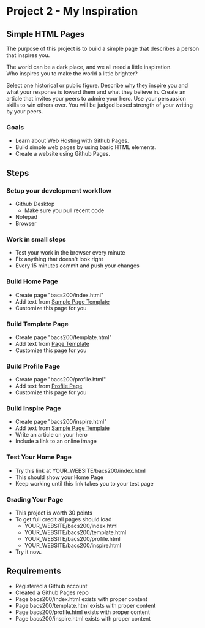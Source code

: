 # Project 2 - My Inspiration

## Simple HTML Pages

The purpose of this project is to build a simple page that describes a 
person that inspires you.

The world can be a dark place, and we all need a little inspiration.  
Who inspires you to make
the world a little brighter?

Select one historical or public figure.
Describe why they inspire you and what your response is toward them and 
what they believe in.
Create an article that invites your peers to admire your hero.  Use your 
persuasion skills to
win others over.  You will be judged based strength of your writing by 
your peers. 


### Goals

* Learn about Web Hosting with Github Pages.
* Build simple web pages by using basic HTML elements.
* Create a website using Github Pages.



## Steps

### Setup your development workflow
* Github Desktop
    * Make sure you pull recent code
* Notepad 
* Browser
    
    
### Work in small steps
* Test your work in the browser every minute
* Fix anything that doesn't look right
* Every 15 minutes commit and push your changes 


### Build Home Page
* Create page "bacs200/index.html"
* Add text from [Sample Page Template](https://sanchez-s.github.io/bacs200/index.html)
* Customize this page for you


### Build Template Page
* Create page "bacs200/template.html"
* Add text from [Page Template](https://sanchez-s.github.io/bacs200/template.html)
* Customize this page for you


### Build Profile Page
* Create page "bacs200/profile.html"
* Add text from [Profile Page](https://sanchez-s.github.io/bacs200/profile.html)
* Customize this page for you


### Build Inspire Page
* Create page "bacs200/inspire.html"
* Add text from [Sample Page Template](https://sanchez-s.github.io/bacs200/inspire.html)
* Write an article on your hero 
* Include a link to an online image


### Test Your Home Page
* Try this link at YOUR_WEBSITE/bacs200/index.html
* This should show your Home Page
* Keep working until this link takes you to your test page


### Grading Your Page 
* This project is worth 30 points
* To get full credit all pages should load
    * YOUR_WEBSITE/bacs200/index.html
    * YOUR_WEBSITE/bacs200/template.html
    * YOUR_WEBSITE/bacs200/profile.html
    * YOUR_WEBSITE/bacs200/inspire.html
* Try it now.


## Requirements

* Registered a Github account
* Created a Github Pages repo
* Page bacs200/index.html exists with proper content
* Page bacs200/template.html exists with proper content
* Page bacs200/profile.html exists with proper content
* Page bacs200/inspire.html exists with proper content


